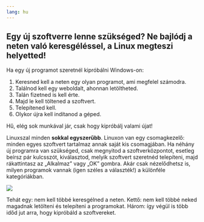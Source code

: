 ```yaml
---
lang: hu
---
```





<h2>Egy új szoftverre lenne szükséged? Ne bajlódj a neten való keresgéléssel, a Linux megteszi helyetted!</h2>

Ha egy új programot szeretnél kipróbálni Windows-on:

<ol>
<li>Keresned kell a neten egy olyan programot, ami megfelel számodra.</li>
<li>Találnod kell egy weboldalt, ahonnan letöltheted.</li>
<li>Talán fizetned is kell érte.</li>
<li>Majd le kell töltened a szoftvert.</li>
<li>Telepítened kell.</li>
<li>Olykor újra kell indítanod a géped.</li>
</ol>

Hű, elég sok munkával jár, csak hogy kipróbálj valami újat!

Linuxszal minden <b>sokkal egyszerűbb</b>. Linuxon van egy csomagkezelő: minden egyes szoftvert tartalmaz annak saját kis csomagjában. Ha néhány új programra van szükséged, csak megnyitod a szoftverközpontot, esetleg beírsz pár kulcsszót, kiválasztod, melyik szoftvert szeretnéd telepíteni, majd rákattintasz az „Alkalmaz” vagy „OK” gombra. Akár csak nézelődhetsz is, milyen programok vannak (igen széles a választék!) a különféle kategóriákban.

<img src="Images/synaptic.png" />

Tehát egy: nem kell többé keresgélned a neten. Kettő: nem kell többé neked magadnak letölteni és telepíteni a programokat. Három: így végül is több időd jut arra, hogy kipróbáld a szoftvereket.




